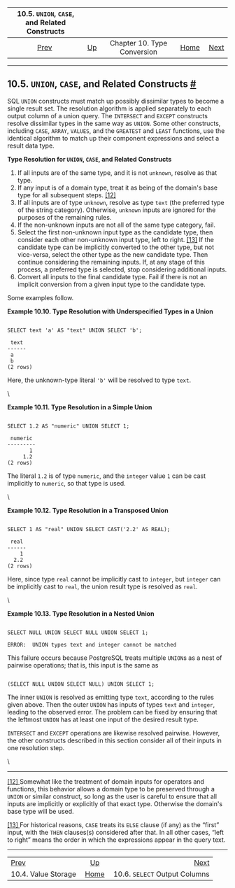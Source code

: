 <!--?xml version="1.0" encoding="UTF-8" standalone="no"?-->

|    10.5. `UNION`, `CASE`, and Related Constructs   |                                                   |                             |                                                       |                                                             |
| :------------------------------------------------: | :------------------------------------------------ | :-------------------------: | ----------------------------------------------------: | ----------------------------------------------------------: |
| [Prev](typeconv-query.html "10.4. Value Storage")  | [Up](typeconv.html "Chapter 10. Type Conversion") | Chapter 10. Type Conversion | [Home](index.html "PostgreSQL 17devel Documentation") |  [Next](typeconv-select.html "10.6. SELECT Output Columns") |

***

## 10.5. `UNION`, `CASE`, and Related Constructs [#](#TYPECONV-UNION-CASE)

[]()[]()[]()[]()[]()[]()

SQL `UNION` constructs must match up possibly dissimilar types to become a single result set. The resolution algorithm is applied separately to each output column of a union query. The `INTERSECT` and `EXCEPT` constructs resolve dissimilar types in the same way as `UNION`. Some other constructs, including `CASE`, `ARRAY`, `VALUES`, and the `GREATEST` and `LEAST` functions, use the identical algorithm to match up their component expressions and select a result data type.

**Type Resolution for `UNION`, `CASE`, and Related Constructs**

1.  If all inputs are of the same type, and it is not `unknown`, resolve as that type.
2.  If any input is of a domain type, treat it as being of the domain's base type for all subsequent steps. [\[12\]](#ftn.id-1.5.9.10.9.3.1.1)
3.  If all inputs are of type `unknown`, resolve as type `text` (the preferred type of the string category). Otherwise, `unknown` inputs are ignored for the purposes of the remaining rules.
4.  If the non-unknown inputs are not all of the same type category, fail.
5.  Select the first non-unknown input type as the candidate type, then consider each other non-unknown input type, left to right. [\[13\]](#ftn.id-1.5.9.10.9.6.1.1) If the candidate type can be implicitly converted to the other type, but not vice-versa, select the other type as the new candidate type. Then continue considering the remaining inputs. If, at any stage of this process, a preferred type is selected, stop considering additional inputs.
6.  Convert all inputs to the final candidate type. Fail if there is not an implicit conversion from a given input type to the candidate type.

Some examples follow.

**Example 10.10. Type Resolution with Underspecified Types in a Union**

```

SELECT text 'a' AS "text" UNION SELECT 'b';

 text
------
 a
 b
(2 rows)
```

Here, the unknown-type literal `'b'` will be resolved to type `text`.

\


**Example 10.11. Type Resolution in a Simple Union**

```

SELECT 1.2 AS "numeric" UNION SELECT 1;

 numeric
---------
       1
     1.2
(2 rows)
```

The literal `1.2` is of type `numeric`, and the `integer` value `1` can be cast implicitly to `numeric`, so that type is used.

\


**Example 10.12. Type Resolution in a Transposed Union**

```

SELECT 1 AS "real" UNION SELECT CAST('2.2' AS REAL);

 real
------
    1
  2.2
(2 rows)
```

Here, since type `real` cannot be implicitly cast to `integer`, but `integer` can be implicitly cast to `real`, the union result type is resolved as `real`.

\


**Example 10.13. Type Resolution in a Nested Union**

```

SELECT NULL UNION SELECT NULL UNION SELECT 1;

ERROR:  UNION types text and integer cannot be matched
```

This failure occurs because PostgreSQL treats multiple `UNION`s as a nest of pairwise operations; that is, this input is the same as

```

(SELECT NULL UNION SELECT NULL) UNION SELECT 1;
```

The inner `UNION` is resolved as emitting type `text`, according to the rules given above. Then the outer `UNION` has inputs of types `text` and `integer`, leading to the observed error. The problem can be fixed by ensuring that the leftmost `UNION` has at least one input of the desired result type.

`INTERSECT` and `EXCEPT` operations are likewise resolved pairwise. However, the other constructs described in this section consider all of their inputs in one resolution step.

\


***

[\[12\] ](#id-1.5.9.10.9.3.1.1)Somewhat like the treatment of domain inputs for operators and functions, this behavior allows a domain type to be preserved through a `UNION` or similar construct, so long as the user is careful to ensure that all inputs are implicitly or explicitly of that exact type. Otherwise the domain's base type will be used.

[\[13\] ](#id-1.5.9.10.9.6.1.1)For historical reasons, `CASE` treats its `ELSE` clause (if any) as the “first” input, with the `THEN` clauses(s) considered after that. In all other cases, “left to right” means the order in which the expressions appear in the query text.

***

|                                                    |                                                       |                                                             |
| :------------------------------------------------- | :---------------------------------------------------: | ----------------------------------------------------------: |
| [Prev](typeconv-query.html "10.4. Value Storage")  |   [Up](typeconv.html "Chapter 10. Type Conversion")   |  [Next](typeconv-select.html "10.6. SELECT Output Columns") |
| 10.4. Value Storage                                | [Home](index.html "PostgreSQL 17devel Documentation") |                               10.6. `SELECT` Output Columns |
